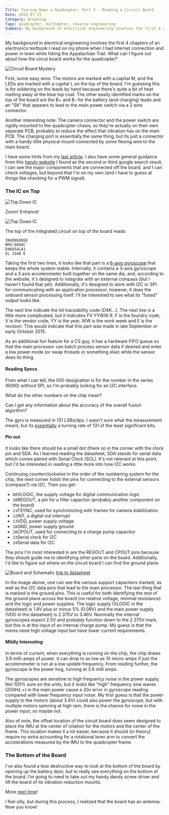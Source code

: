 ```yaml
---
Title: Tearing Down a Quadcopter: Part 3 - Reading a Circuit Board
Date: 2018-07-25
Category: Breaking
Tags: quadcopter, multimeter, reverse engineering
Summary: My background in electrical engineering involves the first 4 chapters of an electronics textbook I read on my phone when I had internet connection and power in town while hiking the Appalachian Trail. What can I figure out about how the circut board works for the quadcopter?
---
```


My background in electrical engineering involves the first 4 chapters of an
electronics textbook I read on my phone when I had internet connection and power
in town while hiking the Appalachian Trail. What can I figure out about how the
circut board works for the quadcopter?

![Circuit Board Mystery]({attach}img/board_layout.jpg)

First, some easy wins: The motors are marked with a capital M, and the LEDs are
marked with a capital L on the top of the board. I'm guessing this is for
soldering on the leads by hand because there's quite a bit of heat melting away
at the blue top coat. The other easily identified marks on the top of the board
are the B+ and B- for the battery (and charging) leads and an "SK" that appears
to lead to the main power switch via a 2 wire connector.

Another interesting note: The camera connector and the power switch are rigidly
mounted to the quadcopter chasis, so they're actually on their own separate PCB,
probably to reduce the effect that vibration has on the main PCB. The charging
port is essentially the same thing, but its just a connector with a handy little
physical mount connected by some flexing wire to the main board.

I have some hints from my [last article]({filename}break-quad-copter2.md).
I also have some general guidance from this
[handy website](http://www.uchobby.com/index.php/2007/07/15/identifying-electronic-components/)
I found as the second or third google search result. I can see the major
components that are connected off the board, and I can check voltages, but
beyond that I'm on my own (and I have to guess at things like checking for a PWM
signal).

### The IC on Top

![Top Down IC]({attach}img/zoom_enhance.jpg)

Zoom! Enhance!

![Top Down IC]({attach}img/zoom_enhance2.jpg)

The top of the integrated circuit on top of the board reads:

```
INVENSENSE
MPU-6050C
D4K854LA1
EL 1540 E
```

Taking the first two lines, it looks like that part is a 
[6-axis gyroscope](https://www.invensense.com/products/motion-tracking/6-axis/mpu-6050/)
that keeps the whole system stable. Internally, it contains a 3-axis gyroscope
and a 3 axis accelerometer built together on the same die, and, according to the
website, it's designed to integrate with an external compass (but I haven't
found that yet). Additionally, it's designed to work with I2C or SPI for
communicating with an application processor; however, it does the onboard sensor
processing itself. I'll be interested to see what its "fused" output looks like.

The next line indicate the lot traceability code (D4K...). The next line is a
little more complicated, but it indicates FV YYWW R. F is the foundry code,
V is the vendor code, YY is the year, WW is the work week and E is the revision.
This would indicate that this part was made in late September or early October
2015.

As an additional fun feature for a CS guy, it has a hardware FIFO queue so that
the main processor can batch process sensor data if desired and enter a low
power mode (or swap threads or something else) while the sensor does its thing.

#### Reading Specs

From what I can tell, the 050 designation is for the number in the series (60X0)
without SPI, so I'm probably looking for an I2C interface.

What do the other numbers on the chip mean?

Can I get any information about the accuracy of the overall fusion algorithm?

The gyro is measured in 131 LSBs/dps. I wasn't sure what the measurement meant,
but its [essentially](https://arduino.stackexchange.com/questions/14474/what-does-lsb-per-degree-per-second-mean)
a turning rate of 131 of the least significant bits.

#### Pin out

It looks like there should be a small dot (there is) in the corner with the
clock pin and SDA. As I learned reading the datasheet, SDA stands for serial
data which comes paired with Serial Clock (SCL). It's not relevant at this
point, but I'd be interested in reading a little more into how I2C works.

Continuing counterclockwise in the order of the numbering system for the chip,
the next corner holds the pins for connecting to the external sensors (compass?)
via I2C. Then you get:

- `08`VLOGIC, the supply voltage for digital communication logic
- `10`REGOUT, a pin for a filter capactior (probably another component on the
board)
- `11`FSYNC, used for synchronizing with frames for camera stabilization
- `12`INT, a digital out interrupt
- `13`VDD, power supply voltage
- `18`GND, power supply ground
- `20`CPOUT, used for connecting to a charge pump capacitor
- `23`Serial clock for I2C
- `24`Serial data for I2C

The pins I'm most interested in are the REGOUT and CPOUT pins because they
should guide me to identifying other parts on the board. Additionally, I'd like
to figure out where on the circuit board I can find the ground plane.

![Board and Schematic]({attach}img/mpu6050_combined_invert.jpg)
[link to datasheet](https://www.invensense.com/wp-content/uploads/2015/02/MPU-6000-Datasheet1.pdf)

In the image above, one can see the various support capacitors marked, as well
as the I2C data pins that lead to the main processor. The last thing that is
marked is the ground pins. This is useful for both identifying the rest of the
ground plane across the board (no relative voltage, minimal resistance) and the
logic and power supplies. The logic supply (VLOGIC in the datasheet) is 1.8V
plus or minus 5% (0.09V) and the main power supply (VDD in the datasheet) is
2.375V to 3.46V. Nominally the internal gyroscopes expect 2.5V and probably
function down to the 2.375V mark, but this is at the input of an internal
charge pump. My guess is that the mems need high voltage input but have lower
current requirements.

#### Mildly Interesting

In terms of current, when everything is running on the chip, the chip draws 3.9
milli-amps of power. It can drop to as low as 10 micro-amps if just the
accelerometer is run at a low update frequency. From reading further, the
gyroscope is the power hog, running at 3.6 milli amps.

The gyroscopes are sensitive to high frequency noise in the power supply. Not
100% sure on the units, but it looks like "high" frequency sine waves (250Hz +)
in the main power cause a 20x error in gyroscope reading compared with lower
frequency input noise. My first guess is that the power supply to the motors 
(about 3.4V) could also power the gyroscope, but with multiple motors spinning
at high rpm, there is the chance for noise in the power input, so maybe not.

Also of note, the offset location of the circuit board does seem designed to
place the IMU at the center of rotation for the motors and the center of the
frame. This location makes it a lot easier, because it should (in theory)
require no extra accounting for a rotational lever arm to convert the
accelerations measured by the IMU to the quadcopter frame.

### The Bottom of the Board

I've also found a less destructive way to look at the bottom of the board by
opening up the battery door, but to really see everything on the bottom of the
board, I'm going to need to take out my handy dandy screw driver and lift the
board of its vibration reduction mounts.

More [next time]({filename}break-quad-copter4.md)!

I feel silly, but during this process, I realized that the board has an antenna.
Now you know!